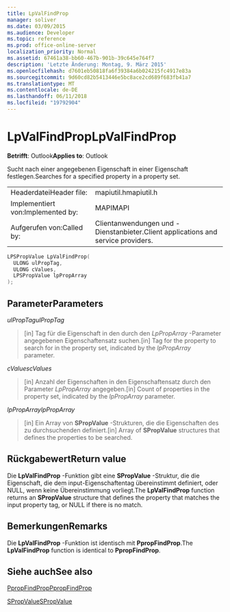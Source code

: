 ```yaml
---
title: LpValFindProp
manager: soliver
ms.date: 03/09/2015
ms.audience: Developer
ms.topic: reference
ms.prod: office-online-server
localization_priority: Normal
ms.assetid: 67461a38-bb60-467b-901b-39c645e764f7
description: 'Letzte Änderung: Montag, 9. März 2015'
ms.openlocfilehash: d7601eb50818fa6f39384a6b024215fc4917e83a
ms.sourcegitcommit: 9d60cd82b5413446e5bc8ace2cd689f683fb41a7
ms.translationtype: MT
ms.contentlocale: de-DE
ms.lasthandoff: 06/11/2018
ms.locfileid: "19792904"
---
```

# <a name="lpvalfindprop"></a><span data-ttu-id="b41fb-103">LpValFindProp</span><span class="sxs-lookup"><span data-stu-id="b41fb-103">LpValFindProp</span></span>

  
  
<span data-ttu-id="b41fb-104">**Betrifft**: Outlook</span><span class="sxs-lookup"><span data-stu-id="b41fb-104">**Applies to**: Outlook</span></span> 
  
<span data-ttu-id="b41fb-105">Sucht nach einer angegebenen Eigenschaft in einer Eigenschaft festlegen.</span><span class="sxs-lookup"><span data-stu-id="b41fb-105">Searches for a specified property in a property set.</span></span>
  
|||
|:-----|:-----|
|<span data-ttu-id="b41fb-106">Headerdatei</span><span class="sxs-lookup"><span data-stu-id="b41fb-106">Header file:</span></span>  <br/> |<span data-ttu-id="b41fb-107">mapiutil.h</span><span class="sxs-lookup"><span data-stu-id="b41fb-107">mapiutil.h</span></span>  <br/> |
|<span data-ttu-id="b41fb-108">Implementiert von:</span><span class="sxs-lookup"><span data-stu-id="b41fb-108">Implemented by:</span></span>  <br/> |<span data-ttu-id="b41fb-109">MAPI</span><span class="sxs-lookup"><span data-stu-id="b41fb-109">MAPI</span></span>  <br/> |
|<span data-ttu-id="b41fb-110">Aufgerufen von:</span><span class="sxs-lookup"><span data-stu-id="b41fb-110">Called by:</span></span>  <br/> |<span data-ttu-id="b41fb-111">Clientanwendungen und -Dienstanbieter.</span><span class="sxs-lookup"><span data-stu-id="b41fb-111">Client applications and service providers.</span></span>  <br/> |
   
```cpp
LPSPropValue LpValFindProp(
  ULONG ulPropTag,
  ULONG cValues,
  LPSPropValue lpPropArray
);
```

## <a name="parameters"></a><span data-ttu-id="b41fb-112">Parameter</span><span class="sxs-lookup"><span data-stu-id="b41fb-112">Parameters</span></span>

 <span data-ttu-id="b41fb-113">_ulPropTag_</span><span class="sxs-lookup"><span data-stu-id="b41fb-113">_ulPropTag_</span></span>
  
> <span data-ttu-id="b41fb-114">[in] Tag für die Eigenschaft in den durch den _LpPropArray_ -Parameter angegebenen Eigenschaftensatz suchen.</span><span class="sxs-lookup"><span data-stu-id="b41fb-114">[in] Tag for the property to search for in the property set, indicated by the  _lpPropArray_ parameter.</span></span> 
    
 <span data-ttu-id="b41fb-115">_cValues_</span><span class="sxs-lookup"><span data-stu-id="b41fb-115">_cValues_</span></span>
  
> <span data-ttu-id="b41fb-116">[in] Anzahl der Eigenschaften in den Eigenschaftensatz durch den Parameter _LpPropArray_ angegeben.</span><span class="sxs-lookup"><span data-stu-id="b41fb-116">[in] Count of properties in the property set, indicated by the  _lpPropArray_ parameter.</span></span> 
    
 <span data-ttu-id="b41fb-117">_lpPropArray_</span><span class="sxs-lookup"><span data-stu-id="b41fb-117">_lpPropArray_</span></span>
  
> <span data-ttu-id="b41fb-118">[in] Ein Array von **SPropValue** -Strukturen, die die Eigenschaften des zu durchsuchenden definiert.</span><span class="sxs-lookup"><span data-stu-id="b41fb-118">[in] Array of **SPropValue** structures that defines the properties to be searched.</span></span> 
    
## <a name="return-value"></a><span data-ttu-id="b41fb-119">Rückgabewert</span><span class="sxs-lookup"><span data-stu-id="b41fb-119">Return value</span></span>

<span data-ttu-id="b41fb-120">Die **LpValFindProp** -Funktion gibt eine **SPropValue** -Struktur, die die Eigenschaft, die dem input-Eigenschaftentag übereinstimmt definiert, oder NULL, wenn keine Übereinstimmung vorliegt.</span><span class="sxs-lookup"><span data-stu-id="b41fb-120">The **LpValFindProp** function returns an **SPropValue** structure that defines the property that matches the input property tag, or NULL if there is no match.</span></span> 
  
## <a name="remarks"></a><span data-ttu-id="b41fb-121">Bemerkungen</span><span class="sxs-lookup"><span data-stu-id="b41fb-121">Remarks</span></span>

<span data-ttu-id="b41fb-122">Die **LpValFindProp** -Funktion ist identisch mit **PpropFindProp**.</span><span class="sxs-lookup"><span data-stu-id="b41fb-122">The **LpValFindProp** function is identical to **PpropFindProp**.</span></span>
  
## <a name="see-also"></a><span data-ttu-id="b41fb-123">Siehe auch</span><span class="sxs-lookup"><span data-stu-id="b41fb-123">See also</span></span>



[<span data-ttu-id="b41fb-124">PpropFindProp</span><span class="sxs-lookup"><span data-stu-id="b41fb-124">PpropFindProp</span></span>](ppropfindprop.md)
  
[<span data-ttu-id="b41fb-125">SPropValue</span><span class="sxs-lookup"><span data-stu-id="b41fb-125">SPropValue</span></span>](spropvalue.md)


